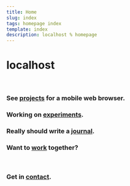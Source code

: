 ```yaml
---
title: Home
slug: index
tags: homepage index
template: index
description: localhost % homepage
---
```


<h1>
  <span data-icon="globe" title="Leslie Owusu-Appiah's homepage">localhost</span>&nbsp;
</h1><br />
<h3>
  See <a href="/projects">projects</a> for a mobile web browser.
</h3>
<h3>
  Working on <span data-icon="development"><a href="/experiments" class="tba">experiments</a>.</span>
</h3>
<h3>
 Really should write a <span data-icon="research"><a href="/journal">journal</a>. </span>
</h3>
<h3>
  Want to <a href="/work">work</a> together?
</h3>
<br />
<h3>
  <span data-icon="peace">Get in <a href="mailto:leslie@localhost.international?subject=Hello human&amp;body=Say something nice">contact</a>.</span>
</h3>

